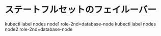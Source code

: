 # ステートフルセットのフェイルーバー

kubectl label nodes node1 role-2nd=database-node
kubectl label nodes node2 role-2nd=database-node


